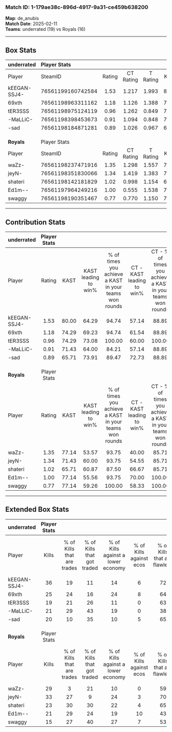 ### Match ID: 1-179ae38c-896d-4917-9a31-ce459b638200  
**Map**: de_anubis  
**Match Date**: 2025-02-11  
**Teams**: underrated (19) vs Royals (16)  

---  

## Box Stats  

| **underrated** | Player Stats      |        |           |          |       |      |       |         |        |      |     |
| :- | :- | :-: | :-: | :-: | :-: | :-: | :-: | :-: | :-: | :-: | :-: |
| Player         | SteamID           | Rating | CT Rating | T Rating | KAST  | ADR  | Kills | Assists | Deaths | K/D  | HS% |
| kEEGAN-SSJ4-   | 76561199160742584 |  1.53  |   1.217   |  1.993   | 80.00 | 96.4 |  36   |    3    |   21   | 1.71 | 25  |
| 69xth          | 76561198963311162 |  1.18  |   1.126   |  1.388   | 74.29 | 82.9 |  25   |    9    |   22   | 1.14 | 44  |
| tER3SSS        | 76561198975124119 |  0.96  |   1.262   |  0.849   | 74.29 | 73.2 |  19   |    7    |   24   | 0.79 | 63  |
| -MaLLiC-       | 76561198398453673 |  0.91  |   1.094   |  0.848   | 71.43 | 58.4 |  21   |    6    |   26   | 0.81 | 28  |
| -sad           | 76561198184871281 |  0.89  |   1.026   |  0.967   | 65.71 | 78.2 |  20   |   11    |   28   | 0.71 | 35  |
|                |                   |        |           |          |       |      |       |         |        |      |     |
|                |                   |        |           |          |       |      |       |         |        |      |     |
|                |                   |        |           |          |       |      |       |         |        |      |     |
| **Royals**     | Player Stats      |        |           |          |       |      |       |         |        |      |     |
| Player         | SteamID           | Rating | CT Rating | T Rating | KAST  | ADR  | Kills | Assists | Deaths | K/D  | HS% |
| waZz-          | 76561198237471916 |  1.35  |   1.298   |  1.557   | 77.14 | 98.6 |  29   |    9    |   22   | 1.32 | 68  |
| jeyN-          | 76561198351830066 |  1.34  |   1.419   |  1.383   | 71.43 | 82.8 |  33   |    4    |   22   | 1.50 | 18  |
| shateri        | 76561198142181829 |  1.02  |   0.998   |  1.154   | 65.71 | 74.5 |  23   |    7    |   23   | 1.00 | 65  |
| Ed1m--         | 76561197964249216 |  1.00  |   0.555   |  1.538   | 77.14 | 68.4 |  21   |   11    |   26   | 0.81 | 52  |
| swaggy         | 76561198190351467 |  0.77  |   0.770   |  1.150   | 77.14 | 55.1 |  15   |    8    |   28   | 0.54 | 53  |
---  

## Contribution Stats  

| **underrated** | Player Stats |       |                      |                                                        |                           |                                                             |                          |                                                            |
| :- | :-: | :-: | :-: | :-: | :-: | :-: | :-: | :-: |
| Player         |    Rating    | KAST  | KAST leading to win% | % of times you achieve a KAST in your teams won rounds | CT - KAST leading to win% | CT - % of times you achieve a KAST in your teams won rounds | T - KAST leading to win% | T - % of times you achieve a KAST in your teams won rounds |
| kEEGAN-SSJ4-   |     1.53     | 80.00 |        64.29         |                         94.74                          |           57.14           |                            88.89                            |          71.43           |                           100.00                           |
| 69xth          |     1.18     | 74.29 |        69.23         |                         94.74                          |           61.54           |                            88.89                            |          76.92           |                           100.00                           |
| tER3SSS        |     0.96     | 74.29 |        73.08         |                         100.00                         |           60.00           |                           100.00                            |          90.91           |                           100.00                           |
| -MaLLiC-       |     0.91     | 71.43 |        64.00         |                         84.21                          |           57.14           |                            88.89                            |          72.73           |                           80.00                            |
| -sad           |     0.89     | 65.71 |        73.91         |                         89.47                          |           72.73           |                            88.89                            |          75.00           |                           90.00                            |
|                |              |       |                      |                                                        |                           |                                                             |                          |                                                            |
|                |              |       |                      |                                                        |                           |                                                             |                          |                                                            |
|                |              |       |                      |                                                        |                           |                                                             |                          |                                                            |
| **Royals**     | Player Stats |       |                      |                                                        |                           |                                                             |                          |                                                            |
| Player         |    Rating    | KAST  | KAST leading to win% | % of times you achieve a KAST in your teams won rounds | CT - KAST leading to win% | CT - % of times you achieve a KAST in your teams won rounds | T - KAST leading to win% | T - % of times you achieve a KAST in your teams won rounds |
| waZz-          |     1.35     | 77.14 |        53.57         |                         93.75                          |           40.00           |                            85.71                            |          69.23           |                           100.00                           |
| jeyN-          |     1.34     | 71.43 |        60.00         |                         93.75                          |           54.55           |                            85.71                            |          64.29           |                           100.00                           |
| shateri        |     1.02     | 65.71 |        60.87         |                         87.50                          |           66.67           |                            85.71                            |          57.14           |                           88.89                            |
| Ed1m--         |     1.00     | 77.14 |        55.56         |                         93.75                          |           70.00           |                           100.00                            |          47.06           |                           88.89                            |
| swaggy         |     0.77     | 77.14 |        59.26         |                         100.00                         |           58.33           |                           100.00                            |          60.00           |                           100.00                           |
---  

## Extended Box Stats  

| **underrated** | Player Stats |                            |                            |                                    |                         |                              |                                 |        |                             |                                     |                          |                               |                            |
| :- | :-: | :-: | :-: | :-: | :-: | :-: | :-: | :-: | :-: | :-: | :-: | :-: | :-: |
| Player         |    Kills     | % of Kills that are trades | % of Kills that got traded | % of Kills against a lower economy | % of Kills against ecos | % of Kills that are flawless | % of Kills that are close duels | Deaths | % of Deaths that get traded | % of Deaths against a lower economy | % of Deaths against ecos | % of Deaths that are flawless | % of Deaths that are close |
| kEEGAN-SSJ4-   |      36      |             19             |             11             |                 14                 |            6            |              72              |                6                |   21   |             19              |                 10                  |            0             |              71               |             10             |
| 69xth          |      25      |             24             |             16             |                 24                 |            8            |              64              |                8                |   22   |             23              |                  9                  |            0             |              77               |             5              |
| tER3SSS        |      19      |             21             |             26             |                 11                 |            0            |              63              |               11                |   24   |             29              |                 17                  |            0             |              63               |             4              |
| -MaLLiC-       |      21      |             29             |             43             |                 19                 |            0            |              38              |               24                |   26   |             15              |                  8                  |            0             |              50               |             12             |
| -sad           |      20      |             10             |             35             |                 10                 |            5            |              65              |                0                |   28   |             25              |                 14                  |            0             |              46               |             0              |
|                |              |                            |                            |                                    |                         |                              |                                 |        |                             |                                     |                          |                               |                            |
|                |              |                            |                            |                                    |                         |                              |                                 |        |                             |                                     |                          |                               |                            |
|                |              |                            |                            |                                    |                         |                              |                                 |        |                             |                                     |                          |                               |                            |
| **Royals**     | Player Stats |                            |                            |                                    |                         |                              |                                 |        |                             |                                     |                          |                               |                            |
| Player         |    Kills     | % of Kills that are trades | % of Kills that got traded | % of Kills against a lower economy | % of Kills against ecos | % of Kills that are flawless | % of Kills that are close duels | Deaths | % of Deaths that get traded | % of Deaths against a lower economy | % of Deaths against ecos | % of Deaths that are flawless | % of Deaths that are close |
| waZz-          |      29      |             3              |             21             |                 10                 |            0            |              59              |                3                |   22   |             18              |                 14                  |            0             |              55               |             18             |
| jeyN-          |      33      |             27             |             9              |                 24                 |            3            |              70              |                9                |   22   |             18              |                 14                  |            0             |              86               |             5              |
| shateri        |      23      |             30             |             30             |                 22                 |            4            |              65              |                4                |   23   |             17              |                  9                  |            0             |              65               |             4              |
| Ed1m--         |      21      |             29             |             24             |                 19                 |           10            |              43              |               10                |   26   |             15              |                 15                  |            0             |              54               |             4              |
| swaggy         |      15      |             27             |             40             |                 27                 |            7            |              53              |                0                |   28   |             46              |                 21                  |            4             |              54               |             14             |
